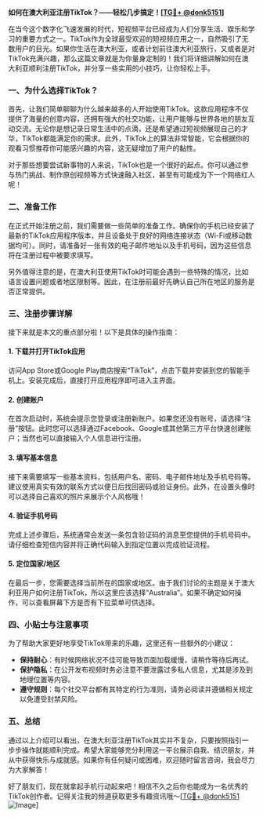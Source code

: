 **如何在澳大利亚注册TikTok？——轻松几步搞定！[[TG💪+ @donk5151](https://t.me/s/donk5151)]**

在当今这个数字化飞速发展的时代，短视频平台已经成为人们分享生活、娱乐和学习的重要方式之一。TikTok作为全球最受欢迎的短视频应用之一，自然吸引了无数用户的目光。如果你生活在澳大利亚，或者计划前往澳大利亚旅行，又或者是对TikTok充满兴趣，那么这篇文章就是为你量身定制的！我们将详细讲解如何在澳大利亚顺利注册TikTok，并分享一些实用的小技巧，让你轻松上手。

### 一、为什么选择TikTok？

首先，让我们简单聊聊为什么越来越多的人开始使用TikTok。这款应用程序不仅提供了海量的创意内容，还拥有强大的社交功能，让用户能够与世界各地的朋友互动交流。无论你是想记录日常生活中的点滴，还是希望通过短视频展现自己的才华，TikTok都能满足你的需求。此外，TikTok上的算法非常智能，它会根据你的观看习惯推荐你可能感兴趣的内容，这无疑增加了用户的黏性。

对于那些想要尝试新事物的人来说，TikTok也是一个很好的起点。你可以通过参与热门挑战、制作原创视频等方式快速融入社区，甚至有可能成为下一个网络红人呢！

### 二、准备工作

在正式开始注册之前，我们需要做一些简单的准备工作。确保你的手机已经安装了最新的TikTok应用程序版本，并且设备处于良好的网络连接状态（Wi-Fi或移动数据均可）。同时，请准备好一张有效的电子邮件地址以及手机号码，因为这些信息将在注册过程中被要求填写。

另外值得注意的是，在澳大利亚使用TikTok时可能会遇到一些特殊的情况，比如语言设置问题或者地区限制等。因此，在注册前最好先确认自己所在地区的服务是否正常提供。

### 三、注册步骤详解

接下来就是本文的重点部分啦！以下是具体的操作指南：

#### 1. 下载并打开TikTok应用
访问App Store或Google Play商店搜索“TikTok”，点击下载并安装到您的智能手机上。安装完成后，直接打开应用程序即可进入主界面。

#### 2. 创建账户
在首次启动时，系统会提示您登录或注册新账户。如果您还没有账号，请选择“注册”按钮。此时您可以选择通过Facebook、Google或其他第三方平台快速创建账户；当然也可以直接输入个人信息进行注册。

#### 3. 填写基本信息
接下来需要填写一些基本资料，包括用户名、密码、电子邮件地址及手机号码等。建议使用真实有效的联系方式以便日后找回密码或验证身份。此外，在设置头像时可以选择自己喜欢的照片来展示个人风格哦！

#### 4. 验证手机号码
完成上述步骤后，系统通常会发送一条包含验证码的消息至您提供的手机号码中。请仔细检查短信内容并将正确代码输入到指定位置以完成验证流程。

#### 5. 定位国家/地区
在最后一步，您需要选择当前所在的国家或地区。由于我们讨论的主题是关于澳大利亚用户如何注册TikTok，所以这里应该选择“Australia”。如果不确定如何操作，可以查看屏幕下方是否有下拉菜单可供选择。

### 四、小贴士与注意事项

为了帮助大家更好地享受TikTok带来的乐趣，这里还有一些额外的小建议：

- **保持耐心**：有时候网络状况不佳可能导致页面加载缓慢，请稍作等待后再试。
- **保护隐私**：在公开发布视频时务必注意不要泄露过多私人信息，尤其是涉及到地理位置等内容。
- **遵守规则**：每个社交平台都有其特定的行为准则，请务必阅读并遵循相关规定以免遭受封禁风险。

### 五、总结

通过以上介绍可以看出，在澳大利亚注册TikTok其实并不复杂，只要按照指引一步步操作就能顺利完成。希望大家能够充分利用这一平台展示自我、结识朋友，并从中获得快乐与成就感。如果你有任何疑问或困难，欢迎随时留言咨询，我会尽力为大家解答！

好了朋友们，现在就拿起手机行动起来吧！相信不久之后你也能成为一名优秀的TikTok创作者。记得关注我的频道获取更多有趣资讯哦～[[TG💪+ @donk5151](https://t.me/s/donk5151) ![Image](https://i.postimg.cc/rwNCRYN7/Snipaste-2025-04-30-17-27-05.png)]